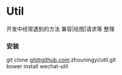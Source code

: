 # Util 

开发中经常遇到的方法 兼容|绘图|请求等 整理

### 安装 
git clone git@github.com:zhouningyi/util.git 
<br>
bower install wechat-util